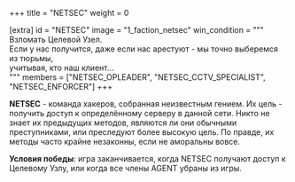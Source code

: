 +++
title = "NETSEC"
weight = 0

[extra]
id = "NETSEC"
image = "1_faction_netsec"
win_condition = """\
Взломать Целевой Узел. \
Если у нас получится, даже если нас арестуют - мы точно выберемся из тюрьмы, \
учитывая, кто наш клиент...\
"""
members = ["NETSEC_OPLEADER", "NETSEC_CCTV_SPECIALIST", "NETSEC_ENFORCER"]
+++

**NETSEC** - команда хакеров, собранная неизвестным гением.
Их цель - получить доступ к определённому серверу в данной сети.
Никто не знает их предыдущих методов, являются ли они обычными преступниками, или преследуют более высокую цель.
По правде, их методы часто крайне незаконны, если не аморальны вовсе.

**Условия победы**:
игра заканчивается, когда NETSEC получают доступ к Целевому Узлу, или когда все члены AGENT убраны из игры.
